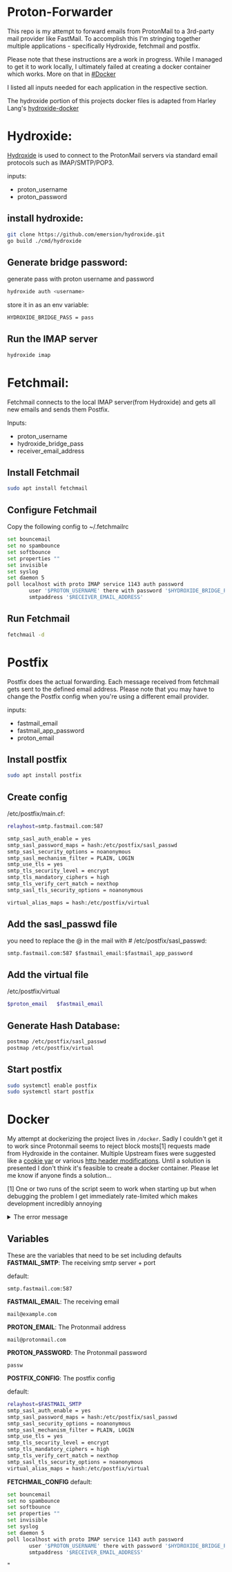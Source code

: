 # Proton-Forwarder
This repo is my attempt to forward emails from ProtonMail to a 3rd-party mail provider like FastMail. To accomplish this I'm stringing together multiple applications - specifically Hydroxide, fetchmail and postfix.

Please note that these instructions are a work in progress. While I managed to get it to work locally, I ultimately failed at creating a docker container which works. More on that in [#Docker](#Docker)

I listed all inputs needed for each application in the respective section.

The hydroxide portion of this projects docker files is adapted from Harley Lang's [hydroxide-docker](https://github.com/harleylang/hydroxide-docker)

# Hydroxide:
[Hydroxide](https://github.com/emersion/hydroxide/)
 is used to connect to the ProtonMail servers via standard email protocols such as IMAP/SMTP/POP3. 


inputs:
- proton_username
- proton_password

## install hydroxide:
```bash
git clone https://github.com/emersion/hydroxide.git
go build ./cmd/hydroxide
```
## Generate bridge password:

generate pass with proton username and password

```bash
hydroxide auth <username>
```
store it in as an env variable:
```bash
HYDROXIDE_BRIDGE_PASS = pass
```

## Run the IMAP server

```bash
hydroxide imap
```

# Fetchmail:
Fetchmail connects to the local IMAP server(from Hydroxide) and gets all new emails and sends them Postfix.


Inputs:
- proton_username
- hydroxide_bridge_pass
- receiver_email_address

## Install Fetchmail

```bash
sudo apt install fetchmail
```

## Configure Fetchmail
Copy the following config to ~/.fetchmailrc
```bash
set bouncemail
set no spambounce
set softbounce
set properties ""
set invisible
set syslog
set daemon 5
poll localhost with proto IMAP service 1143 auth password
       user '$PROTON_USERNAME' there with password '$HYDROXIDE_BRIDGE_PASS' is '$RECEIVER_EMAIL_ADDRESS' here no sslcertck
       smtpaddress '$RECEIVER_EMAIL_ADDRESS'

```

## Run Fetchmail

```bash
fetchmail -d
```

# Postfix

Postfix does the actual forwarding. Each message received from fetchmail gets sent to the defined email address. Please note that you may have to change the Postfix config when you're using a different email provider.


inputs:
- fastmail_email
- fastmail_app_password
- proton_email

## Install postfix

```bash
sudo apt install postfix
```

## Create config
/etc/postfix/main.cf:
```bash
relayhost=smtp.fastmail.com:587

smtp_sasl_auth_enable = yes
smtp_sasl_password_maps = hash:/etc/postfix/sasl_passwd
smtp_sasl_security_options = noanonymous
smtp_sasl_mechanism_filter = PLAIN, LOGIN
smtp_use_tls = yes
smtp_tls_security_level = encrypt
smtp_tls_mandatory_ciphers = high
smtp_tls_verify_cert_match = nexthop
smtp_sasl_tls_security_options = noanonymous

virtual_alias_maps = hash:/etc/postfix/virtual
```

## Add the sasl_passwd file

you need to replace the @ in the mail with #
/etc/postfix/sasl_passwd:
```postfix
smtp.fastmail.com:587 $fastmail_email:$fastmail_app_password
```

## Add the virtual file

/etc/postfix/virtual
```bash
$proton_email   $fastmail_email
```

## Generate Hash Database:

```bash
postmap /etc/postfix/sasl_passwd
postmap /etc/postfix/virtual
```

## Start postfix

```bash
sudo systemctl enable postfix
sudo systemctl start postfix
```


# Docker
My attempt at dockerizing the project lives in `/docker`. Sadly I couldn't get it to work since Protonmail seems to reject block mosts[1] requests made from Hydroxide in the container. Multiple Upstream fixes were suggested like a [cookie yar](https://github.com/emersion/hydroxide/issues/218) or various [http header modifications](https://github.com/emersion/hydroxide/issues/235). Until a solution is presented I don't think it's feasible to create a docker container. Please let me know if anyone finds a solution... 

[1] One or two runs of the script seem to work when starting up but when debugging the problem I get immediately rate-limited which makes development incredibly annoying

<details>
<summary>The error message</summary>
```bash
2023/09/03 19:43:13 request failed: POST https://mail.proton.me/api/auth: [9001] For security reasons, please complete CAPTCHA. If you can't pass it, please try updating your app or contact us here: https://proton.me/support/abuse
```
</details>

## Variables
These are the variables that need to be set including defaults 
**FASTMAIL_SMTP**: The receiving smtp server + port

default:
```
smtp.fastmail.com:587
```
**FASTMAIL_EMAIL**: The receiving email
```
mail@example.com
```

**PROTON_EMAIL**: The Protonmail address

```
mail@protonmail.com
```
**PROTON_PASSWORD**: The Protonmail password

```
passw
```
**POSTFIX_CONFIG**: The postfix config

default:
```bash
relayhost=$FASTMAIL_SMTP
smtp_sasl_auth_enable = yes
smtp_sasl_password_maps = hash:/etc/postfix/sasl_passwd
smtp_sasl_security_options = noanonymous
smtp_sasl_mechanism_filter = PLAIN, LOGIN
smtp_use_tls = yes
smtp_tls_security_level = encrypt
smtp_tls_mandatory_ciphers = high
smtp_tls_verify_cert_match = nexthop
smtp_sasl_tls_security_options = noanonymous
virtual_alias_maps = hash:/etc/postfix/virtual
```

**FETCHMAIL_CONFIG**
default:
```bash
set bouncemail
set no spambounce
set softbounce
set properties ""
set invisible
set syslog
set daemon 5
poll localhost with proto IMAP service 1143 auth password
       user '$PROTON_USERNAME' there with password '$HYDROXIDE_BRIDGE_PASS' is '$RECEIVER_EMAIL_ADDRESS' here no sslcertck
       smtpaddress '$RECEIVER_EMAIL_ADDRESS'
```

"
